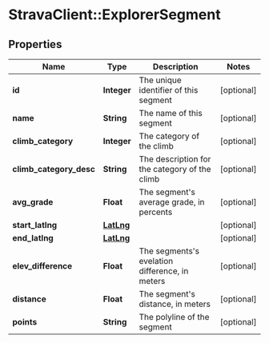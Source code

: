 # StravaClient::ExplorerSegment

## Properties
Name | Type | Description | Notes
------------ | ------------- | ------------- | -------------
**id** | **Integer** | The unique identifier of this segment | [optional] 
**name** | **String** | The name of this segment | [optional] 
**climb_category** | **Integer** | The category of the climb | [optional] 
**climb_category_desc** | **String** | The description for the category of the climb | [optional] 
**avg_grade** | **Float** | The segment&#39;s average grade, in percents | [optional] 
**start_latlng** | [**LatLng**](LatLng.md) |  | [optional] 
**end_latlng** | [**LatLng**](LatLng.md) |  | [optional] 
**elev_difference** | **Float** | The segments&#39;s evelation difference, in meters | [optional] 
**distance** | **Float** | The segment&#39;s distance, in meters | [optional] 
**points** | **String** | The polyline of the segment | [optional] 


